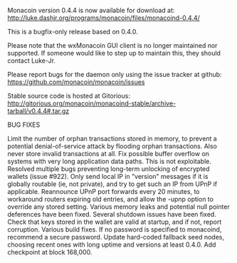Monacoin version 0.4.4 is now available for download at:
http://luke.dashjr.org/programs/monacoin/files/monacoind-0.4.4/

This is a bugfix-only release based on 0.4.0.

Please note that the wxMonacoin GUI client is no longer maintained nor supported. If someone would like to step up to maintain this, they should contact Luke-Jr.

Please report bugs for the daemon only using the issue tracker at github:
https://github.com/monacoin/monacoin/issues

Stable source code is hosted at Gitorious:
http://gitorious.org/monacoin/monacoind-stable/archive-tarball/v0.4.4#.tar.gz

BUG FIXES

Limit the number of orphan transactions stored in memory, to prevent a potential denial-of-service attack by flooding orphan transactions. Also never store invalid transactions at all.
Fix possible buffer overflow on systems with very long application data paths. This is not exploitable.
Resolved multiple bugs preventing long-term unlocking of encrypted wallets (issue #922).
Only send local IP in "version" messages if it is globally routable (ie, not private), and try to get such an IP from UPnP if applicable.
Reannounce UPnP port forwards every 20 minutes, to workaround routers expiring old entries, and allow the -upnp option to override any stored setting.
Various memory leaks and potential null pointer deferences have been
fixed.
Several shutdown issues have been fixed.
Check that keys stored in the wallet are valid at startup, and if not,
report corruption.
Various build fixes.
If no password is specified to monacoind, recommend a secure password.
Update hard-coded fallback seed nodes, choosing recent ones with long uptime and versions at least 0.4.0.
Add checkpoint at block 168,000.

